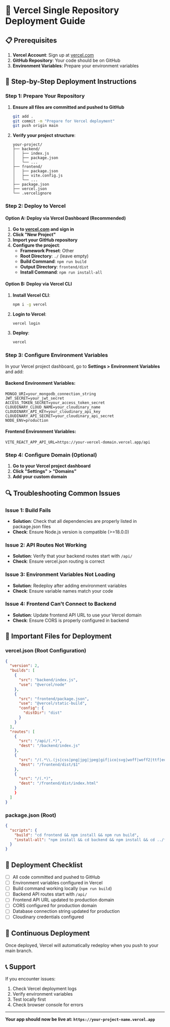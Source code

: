 # 🚀 Vercel Single Repository Deployment Guide

## 📋 Prerequisites

1. **Vercel Account**: Sign up at [vercel.com](https://vercel.com)
2. **GitHub Repository**: Your code should be on GitHub
3. **Environment Variables**: Prepare your environment variables

## 🔧 Step-by-Step Deployment Instructions

### **Step 1: Prepare Your Repository**

1. **Ensure all files are committed and pushed to GitHub**
   ```bash
   git add .
   git commit -m "Prepare for Vercel deployment"
   git push origin main
   ```

2. **Verify your project structure**:
   ```
   your-project/
   ├── backend/
   │   ├── index.js
   │   ├── package.json
   │   └── ...
   ├── frontend/
   │   ├── package.json
   │   ├── vite.config.js
   │   └── ...
   ├── package.json
   ├── vercel.json
   └── .vercelignore
   ```

### **Step 2: Deploy to Vercel**

#### **Option A: Deploy via Vercel Dashboard (Recommended)**

1. **Go to [vercel.com](https://vercel.com) and sign in**
2. **Click "New Project"**
3. **Import your GitHub repository**
4. **Configure the project**:
   - **Framework Preset**: Other
   - **Root Directory**: `./` (leave empty)
   - **Build Command**: `npm run build`
   - **Output Directory**: `frontend/dist`
   - **Install Command**: `npm run install-all`

#### **Option B: Deploy via Vercel CLI**

1. **Install Vercel CLI**:
   ```bash
   npm i -g vercel
   ```

2. **Login to Vercel**:
   ```bash
   vercel login
   ```

3. **Deploy**:
   ```bash
   vercel
   ```

### **Step 3: Configure Environment Variables**

In your Vercel project dashboard, go to **Settings > Environment Variables** and add:

#### **Backend Environment Variables**:
```
MONGO_URI=your_mongodb_connection_string
JWT_SECRET=your_jwt_secret
ACCESS_TOKEN_SECRET=your_access_token_secret
CLOUDINARY_CLOUD_NAME=your_cloudinary_name
CLOUDINARY_API_KEY=your_cloudinary_api_key
CLOUDINARY_API_SECRET=your_cloudinary_api_secret
NODE_ENV=production
```

#### **Frontend Environment Variables**:
```
VITE_REACT_APP_API_URL=https://your-vercel-domain.vercel.app/api
```

### **Step 4: Configure Domain (Optional)**

1. **Go to your Vercel project dashboard**
2. **Click "Settings" > "Domains"**
3. **Add your custom domain**

## 🔍 Troubleshooting Common Issues

### **Issue 1: Build Fails**
- **Solution**: Check that all dependencies are properly listed in package.json files
- **Check**: Ensure Node.js version is compatible (>=18.0.0)

### **Issue 2: API Routes Not Working**
- **Solution**: Verify that your backend routes start with `/api/`
- **Check**: Ensure vercel.json routing is correct

### **Issue 3: Environment Variables Not Loading**
- **Solution**: Redeploy after adding environment variables
- **Check**: Ensure variable names match your code

### **Issue 4: Frontend Can't Connect to Backend**
- **Solution**: Update frontend API URL to use your Vercel domain
- **Check**: Ensure CORS is properly configured in backend

## 📁 Important Files for Deployment

### **vercel.json** (Root Configuration)
```json
{
  "version": 2,
  "builds": [
    {
      "src": "backend/index.js",
      "use": "@vercel/node"
    },
    {
      "src": "frontend/package.json",
      "use": "@vercel/static-build",
      "config": {
        "distDir": "dist"
      }
    }
  ],
  "routes": [
    {
      "src": "/api/(.*)",
      "dest": "/backend/index.js"
    },
    {
      "src": "/(.*\\.(js|css|png|jpg|jpeg|gif|ico|svg|woff|woff2|ttf|eot))",
      "dest": "/frontend/dist/$1"
    },
    {
      "src": "/(.*)",
      "dest": "/frontend/dist/index.html"
    }
    }
  ]
}
```

### **package.json** (Root)
```json
{
  "scripts": {
    "build": "cd frontend && npm install && npm run build",
    "install-all": "npm install && cd backend && npm install && cd ../frontend && npm install"
  }
}
```

## 🎯 Deployment Checklist

- [ ] All code committed and pushed to GitHub
- [ ] Environment variables configured in Vercel
- [ ] Build command working locally (`npm run build`)
- [ ] Backend API routes start with `/api/`
- [ ] Frontend API URL updated to production domain
- [ ] CORS configured for production domain
- [ ] Database connection string updated for production
- [ ] Cloudinary credentials configured

## 🔄 Continuous Deployment

Once deployed, Vercel will automatically redeploy when you push to your main branch.

## 📞 Support

If you encounter issues:
1. Check Vercel deployment logs
2. Verify environment variables
3. Test locally first
4. Check browser console for errors

---

**Your app should now be live at: `https://your-project-name.vercel.app`**